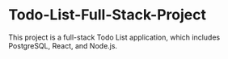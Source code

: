 # Todo-List-Full-Stack-Project

This project is a full-stack Todo List application, which includes PostgreSQL, React, and Node.js.
